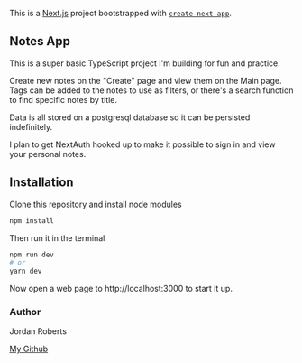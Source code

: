 This is a [Next.js](https://nextjs.org/) project bootstrapped with [`create-next-app`](https://github.com/vercel/next.js/tree/canary/packages/create-next-app).

## Notes App

This is a super basic TypeScript project I'm building for fun and practice.

Create new notes on the "Create" page and view them on the Main page.
Tags can be added to the notes to use as filters, or there's a search function to find specific notes by title.

Data is all stored on a postgresql database so it can be persisted indefinitely.

I plan to get NextAuth hooked up to make it possible to sign in and view your personal notes.

## Installation

Clone this repository and install node modules

```bash
npm install
```

Then run it in the terminal

```bash
npm run dev
# or
yarn dev
```

Now open a web page to http://localhost:3000 to start it up.

### Author

Jordan Roberts

[My Github](https://github.com/FlapShatner)
